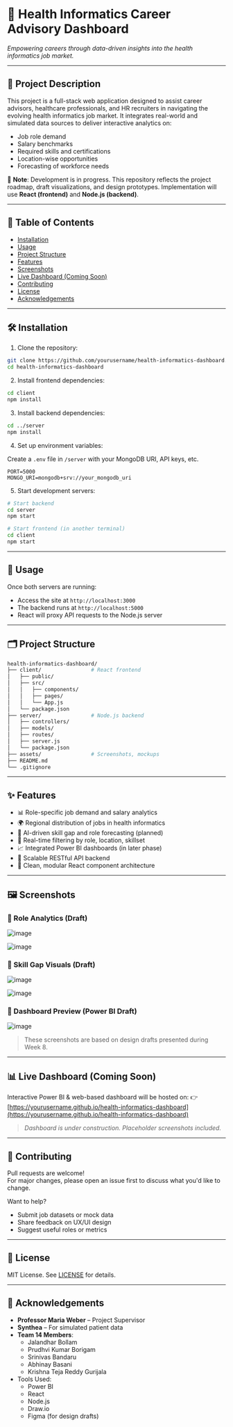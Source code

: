 
# 🧠 Health Informatics Career Advisory Dashboard  
*Empowering careers through data-driven insights into the health informatics job market.*

---

## 📘 Project Description

This project is a full-stack web application designed to assist career advisors, healthcare professionals, and HR recruiters in navigating the evolving health informatics job market. It integrates real-world and simulated data sources to deliver interactive analytics on:

- Job role demand
- Salary benchmarks
- Required skills and certifications
- Location-wise opportunities
- Forecasting of workforce needs

🚧 **Note**: Development is in progress. This repository reflects the project roadmap, draft visualizations, and design prototypes. Implementation will use **React (frontend)** and **Node.js (backend)**.

---

## 📑 Table of Contents

- [Installation](#installation)
- [Usage](#usage)
- [Project Structure](#project-structure)
- [Features](#features)
- [Screenshots](#screenshots)
- [Live Dashboard (Coming Soon)](#live-dashboard-coming-soon)
- [Contributing](#contributing)
- [License](#license)
- [Acknowledgements](#acknowledgements)

---

## 🛠 Installation

1. Clone the repository:

```bash
git clone https://github.com/yourusername/health-informatics-dashboard.git
cd health-informatics-dashboard
```

2. Install frontend dependencies:

```bash
cd client
npm install
```

3. Install backend dependencies:

```bash
cd ../server
npm install
```

4. Set up environment variables:

Create a `.env` file in `/server` with your MongoDB URI, API keys, etc.

```env
PORT=5000
MONGO_URI=mongodb+srv://your_mongodb_uri
```

5. Start development servers:

```bash
# Start backend
cd server
npm start

# Start frontend (in another terminal)
cd client
npm start
```

---

## 🚀 Usage

Once both servers are running:

- Access the site at `http://localhost:3000`
- The backend runs at `http://localhost:5000`
- React will proxy API requests to the Node.js server

---

## 🗂 Project Structure

```bash
health-informatics-dashboard/
├── client/                # React frontend
│   ├── public/
│   ├── src/
│   │   ├── components/
│   │   ├── pages/
│   │   └── App.js
│   └── package.json
├── server/                # Node.js backend
│   ├── controllers/
│   ├── models/
│   ├── routes/
│   ├── server.js
│   └── package.json
├── assets/                # Screenshots, mockups
├── README.md
└── .gitignore
```

---

## ✨ Features

- 📊 Role-specific job demand and salary analytics
- 🌍 Regional distribution of jobs in health informatics
- 🧠 AI-driven skill gap and role forecasting (planned)
- 📌 Real-time filtering by role, location, skillset
- 📈 Integrated Power BI dashboards (in later phase)
- 🔐 Scalable RESTful API backend
- 📁 Clean, modular React component architecture

---

## 🖼 Screenshots

### 🔹 Role Analytics (Draft)
![image](https://github.com/user-attachments/assets/cde22a8a-48a9-47a0-9d77-756d3f61a9e2)

![image](https://github.com/user-attachments/assets/c9f5e7c1-5694-4a80-a3ca-2111ef0dca3a)

### 🔹 Skill Gap Visuals (Draft)
![image](https://github.com/user-attachments/assets/8e1b4d2a-20fe-4b59-87d9-cfa843ec2f92)

![image](https://github.com/user-attachments/assets/7cf24c60-7fe5-4290-9006-5c3217f82fe3)

### 🔹 Dashboard Preview (Power BI Draft)
![image](https://github.com/user-attachments/assets/e87ed97f-5be0-4bff-a460-b406185c0797)

> These screenshots are based on design drafts presented during Week 8.

---

## 📊 Live Dashboard (Coming Soon)

Interactive Power BI & web-based dashboard will be hosted on:
👉 [https://yourusername.github.io/health-informatics-dashboard](https://yourusername.github.io/health-informatics-dashboard)

> *Dashboard is under construction. Placeholder screenshots included.*

---

## 🤝 Contributing

Pull requests are welcome!  
For major changes, please open an issue first to discuss what you'd like to change.

Want to help?
- Submit job datasets or mock data
- Share feedback on UX/UI design
- Suggest useful roles or metrics

---

## 📜 License

MIT License. See [LICENSE](LICENSE) for details.

---

## 🙏 Acknowledgements

- **Professor Maria Weber** – Project Supervisor
- **Synthea** – For simulated patient data
- **Team 14 Members**:
  - Jalandhar Bollam
  - Prudhvi Kumar Borigam
  - Srinivas Bandaru
  - Abhinay Basani
  - Krishna Teja Reddy Gurijala
- Tools Used:
  - Power BI
  - React
  - Node.js
  - Draw.io
  - Figma (for design drafts)

